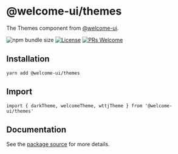 # @welcome-ui/themes

The Themes component from [@welcome-ui](https://welcome-ui.com).

![npm bundle size](https://img.shields.io/bundlephobia/minzip/@welcome-ui/themes) [![License](https://img.shields.io/npm/l/welcome-ui.svg)](https://github.com/WTTJ/welcome-ui/blob/master/LICENSE) [![PRs Welcome](https://img.shields.io/badge/PRs-welcome-mediumspringgreen.svg)](ttps://github.com/WTTJ/welcome-ui/blob/master/CONTRIBUTING.md)

## Installation

    yarn add @welcome-ui/themes

## Import

    import { darkTheme, welcomeTheme, wttjTheme } from '@welcome-ui/themes'

## Documentation

See the [package source](https://github.com/WTTJ/welcome-ui/tree/master/packages/Themes) for more details.
